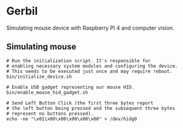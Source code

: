 # Gerbil

Simulating mouse device with Raspberry PI 4 and computer vision.

## Simulating mouse

```shell
# Run the initialization script. It's responsible for
# enabling necessary system modules and configuring the device.
# This needs to be executed just once and may require reboot.
bin/initialize_device.sh

# Enable USB gadget representing our mouse HID.
bin/enable_mouse_hid_gadget.sh

# Send Left Button Click (the first three bytes report
# the left button being pressed and the subsequent three bytes
# represent no buttons pressed).
echo -ne "\x01\x00\x00\x00\x00\x00" > /dev/hidg0
```
